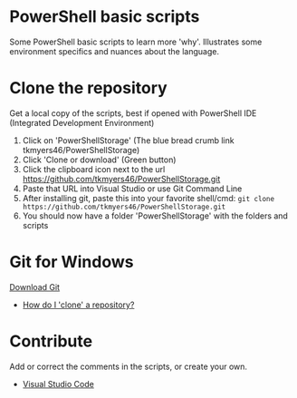 # PowerShell basic scripts 
Some PowerShell basic scripts to learn more 'why'. Illustrates some environment specifics and nuances about the language. 

# Clone the repository
Get a local copy of the scripts, best if opened with PowerShell IDE (Integrated Development Environment)
1.	Click on 'PowerShellStorage' (The blue bread crumb link tkmyers46/PowerShellStorage)
2.  Click 'Clone or download' (Green button)
3.  Click the clipboard icon next to the url https://github.com/tkmyers46/PowerShellStorage.git
4.	Paste that URL into Visual Studio or use Git Command Line
5.  After installing git, paste this into your favorite shell/cmd: ```git clone https://github.com/tkmyers46/PowerShellStorage.git```
6.  You should now have a folder 'PowerShellStorage' with the folders and scripts

# Git for Windows
[Download Git](https://git-scm.com/downloads)
- [How do I 'clone' a repository?](https://git-scm.com/book/en/v2/Git-Basics-Getting-a-Git-Repository)

# Contribute
Add or correct the comments in the scripts, or create your own.
- [Visual Studio Code](https://github.com/Microsoft/vscode)
